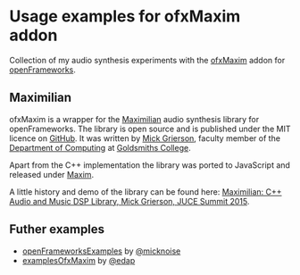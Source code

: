 # Usage examples for ofxMaxim addon

Collection of my audio synthesis experiments with the [ofxMaxim](https://github.com/micknoise/Maximilian/tree/master/openFrameworks/ofxMaxim) addon for [openFrameworks](http://openframeworks.cc/).

## Maximilian

ofxMaxim is a wrapper for the [Maximilian](http://maximilian.strangeloop.co.uk/) audio synthesis library for openFrameworks. The library is open source and is published under the MIT licence on [GitHub](https://github.com/micknoise/Maximilian). It was written by [Mick Grierson](http://www.gold.ac.uk/computing/staff/m-grierson/), faculty member of the [Department of Computing](http://www.gold.ac.uk/computing/) at [Goldsmiths College](http://www.gold.ac.uk/).

Apart from the C++ implementation the library was ported to JavaScript and released under [Maxim](https://github.com/micknoise/Maxim).

A little history and demo of the library can be found here: [Maximilian: C++ Audio and Music DSP Library, Mick Grierson, JUCE Summit 2015](https://www.youtube.com/watch?v=H-Av78mtFF4).

## Futher examples

* [openFrameworksExamples](https://github.com/micknoise/Maximilian/tree/master/openFrameworks/openFrameworksExamples) by [@micknoise](https://github.com/micknoise)
* [examplesOfxMaxim](https://github.com/edap/examplesOfxMaxim/) by [@edap](https://github.com/edap)